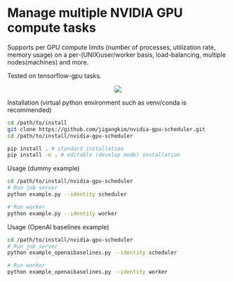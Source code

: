 # Manage multiple NVIDIA GPU compute tasks

Supports per GPU compute limits (number of processes, utilization rate, memory usage) on a per-(UNIX)user/worker basis, load-balancing, multiple nodes(machines) and more.

Tested on tensorflow-gpu tasks.

<p align="center">
  <img src="screenshot.png"><br>
</p>

Installation (virtual python environment such as venv/conda is recommended)
```bash
cd /path/to/install
git clone https://github.com/jigangkim/nvidia-gpu-scheduler.git
cd /path/to/install/nvidia-gpu-scheduler

pip install . # standard installation
pip install -e . # editable (develop mode) installation
```

Usage (dummy example)
```bash
cd /path/to/install/nvidia-gpu-scheduler
# Run job server
python example.py --identity scheduler
```
```bash
# Run worker
python example.py --identity worker
```

Usage (OpenAI baselines example)
```bash
cd /path/to/install/nvidia-gpu-scheduler
# Run job server
python example_openaibaselines.py --identity scheduler
```
```bash
# Run worker
python example_openaibaselines.py --identity worker
```
